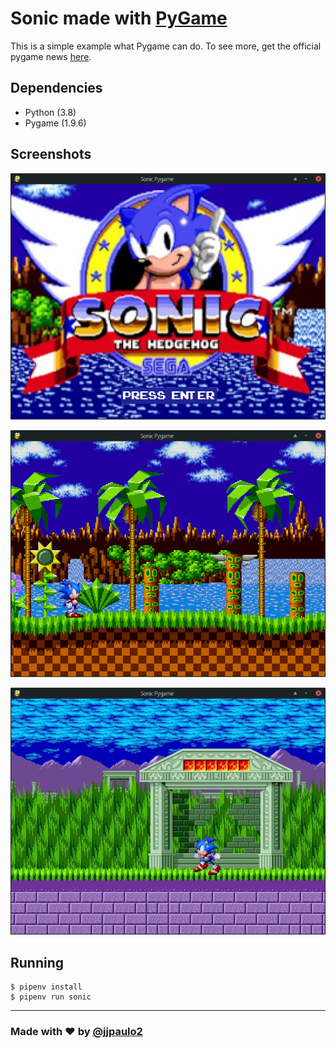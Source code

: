 # Sonic made with [PyGame](https://www.pygame.org)

This is a simple example what Pygame can do. To see more, get the official pygame news [here](https://www.pygame.org).

## Dependencies

- Python (3.8)
- Pygame (1.9.6)

## Screenshots

![Title screen](screenshots/start_screen.png)

![Green Hill Zone](screenshots/green_hill_zone.png)

![Marble Zone](screenshots/marble_zone.png)

## Running

    $ pipenv install
    $ pipenv run sonic

---

### Made with :hearts: by [@jjpaulo2](https://github.com/jjpaulo2)